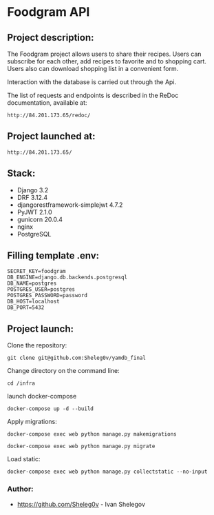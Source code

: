 # Foodgram API

## Project description:

The Foodgram project allows users to share their recipes. Users can subscribe for each other, add recipes to favorite and to shopping cart. Users also can download shopping list in a convenient form.

Interaction with the database is carried out through the Api.

The list of requests and endpoints is described in the ReDoc documentation, available at:

```
http://84.201.173.65/redoc/
```

## Project launched at:

```
http://84.201.173.65/
```

## Stack:
- Django 3.2
- DRF 3.12.4
- djangorestframework-simplejwt 4.7.2
- PyJWT 2.1.0
- gunicorn 20.0.4
- nginx
- PostgreSQL

## Filling template .env:

```
SECRET_KEY=foodgram
DB_ENGINE=django.db.backends.postgresql
DB_NAME=postgres
POSTGRES_USER=postgres
POSTGRES_PASSWORD=password
DB_HOST=localhost
DB_PORT=5432
```

## Project launch:
Clone the repository:

```
git clone git@github.com:Sheleg0v/yamdb_final
```

Change directory on the command line:

```
cd /infra
```

launch docker-compose

```
docker-compose up -d --build
```

Apply migrations:

```
docker-compose exec web python manage.py makemigrations
```
```
docker-compose exec web python manage.py migrate
```

Load static:

```
docker-compose exec web python manage.py collectstatic --no-input 
```

### Author:
- https://github.com/Sheleg0v - Ivan Shelegov
